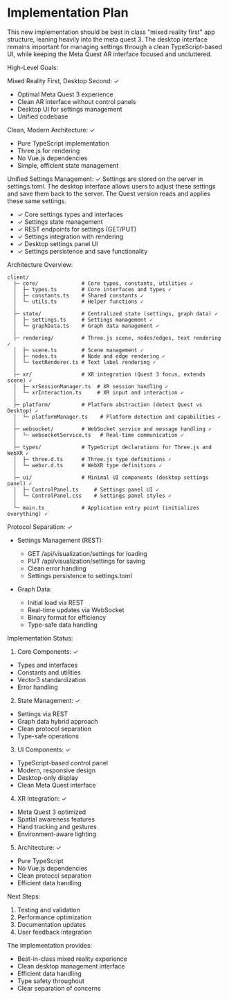 # Implementation Plan

This new implementation should be best in class "mixed reality first" app structure, leaning heavily into the meta quest 3. The desktop interface remains important for managing settings through a clean TypeScript-based UI, while keeping the Meta Quest AR interface focused and uncluttered.

High-Level Goals:

Mixed Reality First, Desktop Second: ✓
- Optimal Meta Quest 3 experience
- Clean AR interface without control panels
- Desktop UI for settings management
- Unified codebase

Clean, Modern Architecture: ✓
- Pure TypeScript implementation
- Three.js for rendering
- No Vue.js dependencies
- Simple, efficient state management

Unified Settings Management: ✓
Settings are stored on the server in settings.toml. The desktop interface allows users to adjust these settings and save them back to the server. The Quest version reads and applies these same settings.
- ✓ Core settings types and interfaces
- ✓ Settings state management
- ✓ REST endpoints for settings (GET/PUT)
- ✓ Settings integration with rendering
- ✓ Desktop settings panel UI
- ✓ Settings persistence and save functionality

Architecture Overview:
```
client/
  ├─ core/              # Core types, constants, utilities ✓
  │  ├─ types.ts        # Core interfaces and types ✓
  │  ├─ constants.ts    # Shared constants ✓
  │  └─ utils.ts        # Helper functions ✓
  │
  ├─ state/             # Centralized state (settings, graph data) ✓
  │  ├─ settings.ts     # Settings management ✓
  │  └─ graphData.ts    # Graph data management ✓
  │
  ├─ rendering/         # Three.js scene, nodes/edges, text rendering ✓
  │  ├─ scene.ts        # Scene management ✓
  │  ├─ nodes.ts        # Node and edge rendering ✓
  │  └─ textRenderer.ts # Text label rendering ✓
  │
  ├─ xr/                # XR integration (Quest 3 focus, extends scene) ✓
  │  ├─ xrSessionManager.ts  # XR session handling ✓
  │  └─ xrInteraction.ts     # XR input and interaction ✓
  │
  ├─ platform/          # Platform abstraction (detect Quest vs Desktop) ✓
  │  └─ platformManager.ts    # Platform detection and capabilities ✓
  │
  ├─ websocket/         # WebSocket service and message handling ✓
  │  └─ websocketService.ts   # Real-time communication ✓
  │
  ├─ types/             # TypeScript declarations for Three.js and WebXR ✓
  │  ├─ three.d.ts      # Three.js type definitions ✓
  │  └─ webxr.d.ts      # WebXR type definitions ✓
  │
  ├─ ui/                # Minimal UI components (desktop settings panel) ✓
  │  ├─ ControlPanel.ts     # Settings panel UI ✓
  │  └─ ControlPanel.css    # Settings panel styles ✓
  │
  └─ main.ts            # Application entry point (initializes everything) ✓
```

Protocol Separation: ✓
- Settings Management (REST):
  * GET /api/visualization/settings for loading
  * PUT /api/visualization/settings for saving
  * Clean error handling
  * Settings persistence to settings.toml

- Graph Data:
  * Initial load via REST
  * Real-time updates via WebSocket
  * Binary format for efficiency
  * Type-safe data handling

Implementation Status:

1. Core Components: ✓
- Types and interfaces
- Constants and utilities
- Vector3 standardization
- Error handling

2. State Management: ✓
- Settings via REST
- Graph data hybrid approach
- Clean protocol separation
- Type-safe operations

3. UI Components: ✓
- TypeScript-based control panel
- Modern, responsive design
- Desktop-only display
- Clean Meta Quest interface

4. XR Integration: ✓
- Meta Quest 3 optimized
- Spatial awareness features
- Hand tracking and gestures
- Environment-aware lighting

5. Architecture: ✓
- Pure TypeScript
- No Vue.js dependencies
- Clean protocol separation
- Efficient data handling

Next Steps:
1. Testing and validation
2. Performance optimization
3. Documentation updates
4. User feedback integration

The implementation provides:
- Best-in-class mixed reality experience
- Clean desktop management interface
- Efficient data handling
- Type safety throughout
- Clear separation of concerns
